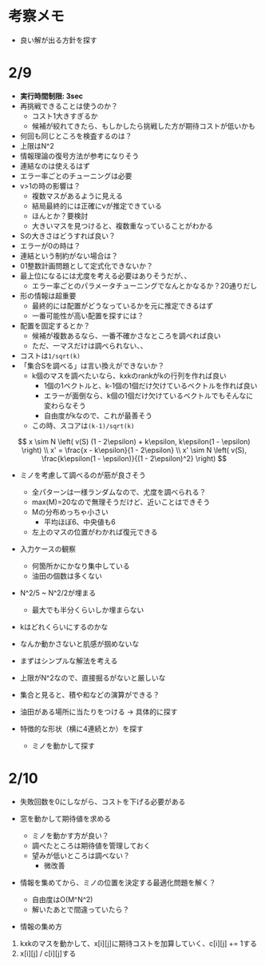 # 考察メモ

- 良い解が出る方針を探す

# 2/9

- **実行時間制限: 3sec**
- 再挑戦できることは使うのか？
    - コスト1大きすぎるか
    - 候補が絞れてきたら、もしかしたら挑戦した方が期待コストが低いかも
- 何回も同じところを検査するのは？
- 上限はN^2
- 情報理論の復号方法が参考になりそう
- 連結なのは使えるはず
- エラー率ごとのチューニングは必要
- v>1の時の影響は？
    - 複数マスがあるように見える
    - 結局最終的には正確にvが推定できている
    - ほんとか？要検討
    - 大きいマスを見つけると、複数重なっていることがわかる
- Sの大きさはどうすれば良い？
- エラーが0の時は？
- 連結という制約がない場合は？
- 01整数計画問題として定式化できないか？
- 最上位になるには尤度を考える必要はありそうだが、、
    - エラー率ごとのパラメータチューニングでなんとかなるか？20通りだし
- 形の情報は超重要
    - 最終的には配置がどうなっているかを元に推定できるはず
    - 一番可能性が高い配置を探すには？
- 配置を固定するとか？
    - 候補が複数あるなら、一番不確かさなところを調べれば良い
    - ただ、一マスだけは調べられない、、
- コストは`1/sqrt(k)`
- 「集合Sを調べる」は言い換えができないか？
    - k個のマスを調べたいなら、kxkのrankがkの行列を作れば良い
        - 1個の1ベクトルと、k-1個の1個だけ欠けているベクトルを作れば良い
        - エラーが面倒なら、k個の1個だけ欠けているベクトルでもそんなに変わらなそう
        - 自由度がkなので、これが最善そう
    - この時、スコアは`(k-1)/sqrt(k)`

$$
x \sim N \left( v(S) (1 - 2\epsilon) + k\epsilon, k\epsilon(1 - \epsilon) \right) \\
x' = \frac{x - k\epsilon}{1 - 2\epsilon} \\
x' \sim N \left( v(S), \frac{k\epsilon(1 - \epsilon)}{(1 - 2\epsilon)^2} \right)
$$

- ミノを考慮して調べるのが筋が良さそう
    - 全パターンは一様ランダムなので、尤度を調べられる？
    - max(M)=20なので無理そうだけど、近いことはできそう
    - Mの分布めっちゃ小さい
        - 平均ほぼ6、中央値も6
    - 左上のマスの位置がわかれば復元できる
- 入力ケースの観察
    - 何箇所かにかなり集中している
    - 油田の個数は多くない
- N^2/5 ~ N^2/2が埋まる
    - 最大でも半分くらいしか埋まらない
- kはどれくらいにするのかな
- なんか動かさないと肌感が掴めないな

- まずはシンプルな解法を考える
- 上限がN^2なので、直接掘るがないと厳しいな
- 集合と見ると、積や和などの演算ができる？
- 油田がある場所に当たりをつける -> 具体的に探す
- 特徴的な形状（横に4連続とか）を探す
    - ミノを動かして探す

# 2/10

- 失敗回数を0にしながら、コストを下げる必要がある

- 窓を動かして期待値を求める
    - ミノを動かす方が良い？
    - 調べたところは期待値を管理しておく
    - 望みが低いところは調べない？
        - 微改善
- 情報を集めてから、ミノの位置を決定する最適化問題を解く？
    - 自由度はO(M^N^2)
    - 解いたあとで間違っていたら？

- 情報の集め方

1. kxkのマスを動かして、x[i][j]に期待コストを加算していく、c[i][j] += 1する
2. x[i][j] / c[i][j]する

